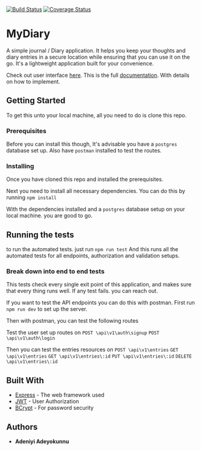 
[![Build Status](https://travis-ci.com/Phunmbi/My-Diary.svg?branch=develop)](https://travis-ci.com/Phunmbi/My-Diary) [![Coverage Status](https://coveralls.io/repos/github/Phunmbi/My-Diary/badge.svg?branch=develop)](https://coveralls.io/github/Phunmbi/My-Diary?branch=develop)

# MyDiary

A simple journal / Diary application. It helps you keep your thoughts and diary entries in a secure location while ensuring that you can use it on the go. It's a lightweight application built for your convenience.

Check out user interface [here](https://phunmbi.github.io/My-Diary/).
This is the full [documentation](https://morning-falls-51849.herokuapp.com/api/v1/docs/). With details on how to implement.

## Getting Started

To get this unto your local machine, all you need to do is clone this repo. 

### Prerequisites

Before you can install this though, It's advisable you have a `postgres` database set up.
Also have `postman` installed to test the routes.

### Installing

Once you have cloned this repo and installed the prerequisites.

Next you need to install all necessary dependencies.
You can do this by running `npm install`

With the dependencies installed and a `postgres` database setup on your local machine. you are good to go.

## Running the tests

to run the automated tests. just run `npm run test` And this runs all the automated tests for all endpoints, authorization and validation setups.

### Break down into end to end tests

This tests check every single exit point of this application, and makes sure that every thing runs well. If any test fails. you can reach out.

If you want to test the API endpoints you can do this with postman. First run `npm run dev` to set up the server.

Then with postman, you can test the following routes

Test the user set up routes on
`POST \api\v1\auth\signup`
`POST \api\v1\auth\login`

Then you can test the entries resources on
`POST \api\v1\entries`
`GET \api\v1\entries`
`GET \api\v1\entries\:id`
`PUT \api\v1\entries\:id`
`DELETE \api\v1\entries\:id`

## Built With

* [Express](https://expressjs.com/) - The web framework used
* [JWT](https://jwt.io/) - User Authorization
* [BCrypt](https://github.com/kelektiv/node.bcrypt.js/) - For password security

## Authors

* **Adeniyi Adeyokunnu** 
